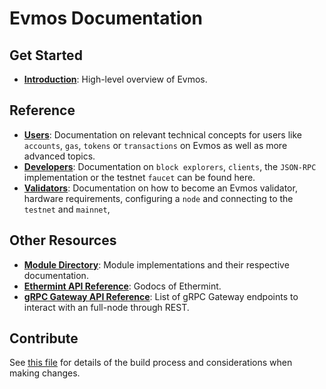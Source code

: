 <!--
layout: home
title: Evmos Documentation
description: Evmos is a scalable and interoperable Ethereum blockchain, built on Proof-of-Stake with fast-finality.
sections:
  - title: Introduction
    desc: Read a high-level overview of Evmos and its architecture.
    url: /about/intro/overview
    icon: ethereum-intro
  - title: Basics
    desc: Start with the basic concepts of Evmos, like accounts and transactions.
    url: /users/basics/transactions
    icon: basics
stack:
  - title: Cosmos SDK
    desc: The SDK is the world’s most popular framework for building application-specific blockchains.
    color: "#5064FB"
    label: sdk
    url: http://docs.cosmos.network
  - title: Ethereum
    desc: Ethereum is a global, open-source platform for decentralized applications.
    color: "#1A1F36"
    label: ethereum-black
    url: https://eth.wiki
  - title: Tendermint Core
    desc: The leading BFT engine for building blockchains, powering Evmos.
    color: "#00BB00"
    label: core
    url: http://docs.tendermint.com
footer:
  newsletter: false
aside: false
-->

# Evmos Documentation

## Get Started

*   **[Introduction](./about/intro/overview.md)**: High-level overview of Evmos.

## Reference

*   **[Users](./users/)**: Documentation on relevant technical concepts for users
    like `accounts`, `gas`, `tokens` or `transactions` on Evmos as well as more
    advanced topics.
*   **[Developers](./developers/)**: Documentation on `block explorers`,
    `clients`, the `JSON-RPC` implementation or the testnet `faucet` can be found
    here.
*   **[Validators](./validators/)**: Documentation on how to become an Evmos
    validator, hardware requirements, configuring a `node` and connecting to the
    `testnet` and `mainnet`,

## Other Resources

*   **[Module Directory](../x/)**: Module implementations and their respective
    documentation.
*   **[Ethermint API Reference](https://pkg.go.dev/github.com/evmos/ethermint)**:
    Godocs of Ethermint.
*   **[gRPC Gateway API Reference](https://api.evmos.dev/)**: List of gRPC Gateway
    endpoints to interact with an full-node through REST.

## Contribute

See [this file](https://github.com/evmos/evmos/blob/main/docs/DOCS_README.md)
for details of the build process and considerations when making changes.
